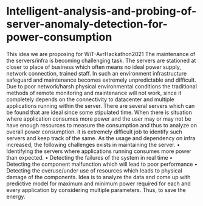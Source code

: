 # Intelligent-analysis-and-probing-of-server-anomaly-detection-for-power-consumption
This idea we are proposing for WiT-AvrHackathon2021
The maintenance of the servers/infra is becoming challenging task. The servers are stationed at closer to place of business which often means no ideal power supply, network connection, trained staff. In such an environment infrastructure safeguard and maintenance becomes extremely unpredictable and difficult. Due to poor network/harsh physical environmental conditions the traditional methods of remote monitoring and maintenance will not work, since it completely depends on the connectivity to datacenter and multiple applications running within the server. 
There are several servers which can be found that are ideal since some stipulated time. When there is situation where application consumes more power and the user may or may not be have enough resources to measure the consumption and thus to analyze on overall power consumption. it is extremely difficult job to identify such servers and keep track of the same.
As the usage and dependency on infra increased, the following challenges exists in maintaining the server.
•	Identifying the servers where applications running consumes more power than expected.
•	Detecting the failures of the system in real time
•	Detecting the component malfunction which will lead to poor performance
•	Detecting the overuse/under use of resources which leads to physical damage of the components.
Idea is to analyze the data and come up with predictive model for maximum and minimum power required for each and every application by considering multiple parameters. Thus, to save the energy.
